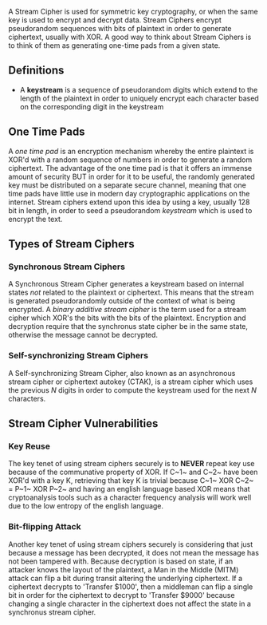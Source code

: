 A Stream Cipher is used for symmetric key cryptography, or when the same key is used to encrypt and decrypt data. Stream Ciphers encrypt pseudorandom sequences with bits of plaintext in order to generate ciphertext, usually with XOR. A good way to think about Stream Ciphers is to think of them as generating one-time pads from a given state.

## Definitions

- A **keystream** is a sequence of pseudorandom digits which extend to the length of the plaintext in order to uniquely encrypt each character based on the corresponding digit in the keystream

## One Time Pads

A _one time pad_ is an encryption mechanism whereby the entire plaintext is XOR'd with a random sequence of numbers in order to generate a random ciphertext. The advantage of the one time pad is that it offers an immense amount of security BUT in order for it to be useful, the randomly generated key must be distributed on a separate secure channel, meaning that one time pads have little use in modern day cryptographic applications on the internet. Stream ciphers extend upon this idea by using a key, usually 128 bit in length, in order to seed a pseudorandom _keystream_ which is used to encrypt the text.

## Types of Stream Ciphers

### Synchronous Stream Ciphers

A Synchronous Stream Cipher generates a keystream based on internal states _not_ related to the plaintext or ciphertext. This means that the stream is generated pseudorandomly outside of the context of what is being encrypted. A _binary additive stream cipher_ is the term used for a stream cipher which XOR's the bits with the bits of the plaintext. Encryption and decryption require that the synchronus state cipher be in the same state, otherwise the message cannot be decrypted.

### Self-synchronizing Stream Ciphers

A Self-synchronizing Stream Cipher, also known as an asynchronous stream cipher or ciphertext autokey (CTAK), is a stream cipher which uses the previous _N_ digits in order to compute the keystream used for the next _N_ characters.

## Stream Cipher Vulnerabilities

### Key Reuse

The key tenet of using stream ciphers securely is to **NEVER** repeat key use because of the communative property of XOR. If C~1~ and C~2~ have been XOR'd with a key K, retrieving that key K is trivial because C~1~ XOR C~2~ = P~1~ XOR P~2~ and having an english language based XOR means that cryptoanalysis tools such as a character frequency analysis will work well due to the low entropy of the english language.

### Bit-flipping Attack

Another key tenet of using stream ciphers securely is considering that just because a message has been decrypted, it does not mean the message has not been tampered with. Because decryption is based on state, if an attacker knows the layout of the plaintext, a Man in the Middle (MITM) attack can flip a bit during transit altering the underlying ciphertext. If a ciphertext decrypts to 'Transfer $1000', then a middleman can flip a single bit in order for the ciphertext to decrypt to 'Transfer $9000' because changing a single character in the ciphertext does not affect the state in a synchronus stream cipher.